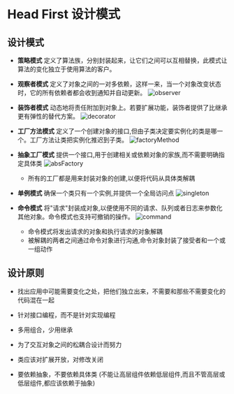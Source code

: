 # Head First 设计模式

## 设计模式

- **策略模式** 定义了算法族，分别封装起来，让它们之间可以互相替换，此模式让算法的变化独立于使用算法的客户。

- **观察者模式** 定义了对象之间的一对多依赖，这样一来，当一个对象改变状态时，它的所有依赖者都会收到通知并自动更新。
![observer](http://note.youdao.com/yws/public/resource/d5272cb82a3d24975b3a1798e08f0c43/xmlnote/WEBRESOURCE6093b84e2a557e5f6a7392513782d08e/1723)

- **装饰者模式** 动态地将责任附加到对象上。若要扩展功能，装饰者提供了比继承更有弹性的替代方案。
![decorator](http://note.youdao.com/yws/public/resource/d5272cb82a3d24975b3a1798e08f0c43/xmlnote/WEBRESOURCEe18537b3d0a3a8f9a4152bd941d5e496/1725)

- **工厂方法模式** 定义了一个创建对象的接口,但由子类决定要实例化的类是哪一个。工厂方法让类把实例化推迟到子类。
![factoryMethod](http://note.youdao.com/yws/public/resource/d5272cb82a3d24975b3a1798e08f0c43/xmlnote/WEBRESOURCEdc90c73693c9d6c4eddad2bf67ad2188/1717)

- **抽象工厂模式** 提供一个接口,用于创建相关或依赖对象的家族,而不需要明确指定具体类
![absFactory](http://note.youdao.com/yws/public/resource/d5272cb82a3d24975b3a1798e08f0c43/xmlnote/WEBRESOURCE9772fc9950a73f76aa20456de90bbf1c/1720)

    - 所有的工厂都是用来封装对象的创建,以便将代码从具体类解耦

- **单例模式** 确保一个类只有一个实例,并提供一个全局访问点
![singleton](http://note.youdao.com/yws/public/resource/d5272cb82a3d24975b3a1798e08f0c43/xmlnote/WEBRESOURCE193d5f5faa6f3dba521899b39f804a70/1728)

- **命令模式** 将"请求"封装成对象,以便使用不同的请求、队列或者日志来参数化其他对象。命令模式也支持可撤销的操作。
![command](http://note.youdao.com/yws/public/resource/d5272cb82a3d24975b3a1798e08f0c43/xmlnote/WEBRESOURCEeba73f358486584a40d43099d3db9443/1730)

    - 命令模式将发出请求的对象和执行请求的对象解耦
    - 被解耦的两者之间通过命令对象进行沟通,命令对象封装了接受者和一个或一组动作

## 设计原则

- 找出应用中可能需要变化之处，把他们独立出来，不需要和那些不需要变化的代码混在一起

- 针对接口编程，而不是针对实现编程

- 多用组合，少用继承

- 为了交互对象之间的松耦合设计而努力

- 类应该对扩展开放，对修改关闭

- 要依赖抽象，不要依赖具体类 (不能让高层组件依赖低层组件,而且不管高层或低层组件,都应该依赖于抽象)